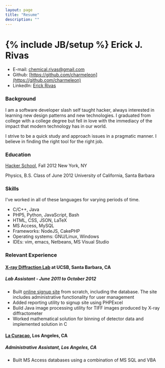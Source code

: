 ```yaml
---
layout: page
title: "Resume"
description: ""
---
```

{% include JB/setup %}
Erick J. Rivas
==============

* E-mail: [chemical.rivas@gmail.com](mailto:chemical.rivas@gmail.com)
* Github: [https://github.com/charmeleon](https://github.com/charmeleon)
* LinkedIn: [Erick Rivas](http://www.linkedin.com/pub/erick-rivas/54/766/a65)

### Background

I am a software developer slash self taught hacker, always interested in
learning new design patterns and new technologies. I graduated from college
with a college degree but fell in love with the immediacy of the impact that
modern technology has in our world.

I strive to be a quick study and approach issues in a pragmatic manner. I 
believe in finding the right tool for the right job.

### Education

[Hacker School](https://www.hackerschool.com/), Fall 2012
New York, NY

Physics, B.S.
Class of June 2012
University of California, Santa Barbara

### Skills

I've worked in all of these languages for varying periods of time.
* C/C++, Java
* PHP5, Python, JavaScript, Bash
* HTML, CSS, JSON, LaTeX
* MS Access, MySQL
* Frameworks: NodeJS, CakePHP
* Operating systems: GNU/Linux, Windows
* IDEs: vim, emacs, Netbeans, MS Visual Studio

### Relevant Experience

#### [X-ray Diffraction Lab](http://web.mrl.ucsb.edu/mrl/centralfacilities/xray/index.html) at UCSB, Santa Barbara, CA

##### Lab Assistant - June 2011 to October 2012

* Built [online signup site](http://rake.mrl.ucsb.edu) from scratch,
including the database. The site includes administrative functionality
for user management
* Added reporting utility to signup site using PHPExcel
* Build Java image processing utility for TIFF images produced by X-ray
diffractometer
* Worked mathematical solution for binning of detector data and implemented
solution in C

#### [La Curacao](http://www.icuracao.com/), Los Angeles, CA

##### Administrative Assistant, Los Angeles, CA

* Built MS Access databases using a combination of MS SQL and VBA
